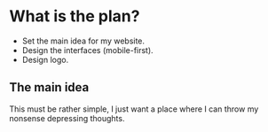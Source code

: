 # What is the plan?

- Set the main idea for my website.
- Design the interfaces (mobile-first).
- Design logo.


## The main idea

This must be rather simple, I just want a place where I can throw my nonsense
depressing thoughts.
